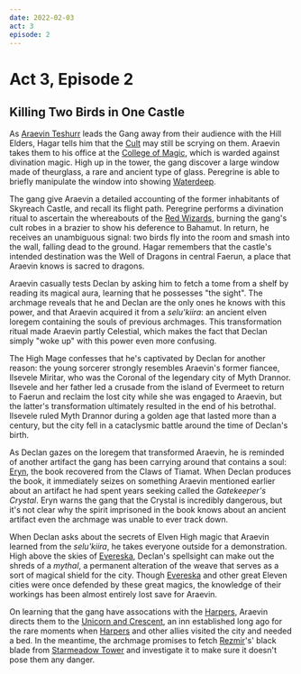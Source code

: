 ```yaml
---
date: 2022-02-03
act: 3
episode: 2 
---
```

# Act 3, Episode 2
## Killing Two Birds in One Castle
As [Araevin Teshurr](../../npcs/araevin-teshurr.md) leads the Gang away from their audience with the Hill Elders, Hagar tells him that the [Cult](../../factions/cult-of-the-dragon.md) may still be scrying on them. Araevin takes them to his office at the [College of Magic](../../locations/evereska/college-of-magic.md), which is warded against divination magic. High up in the tower, the gang discover a large window made of theurglass, a rare and ancient type of glass. Peregrine is able to briefly manipulate the window into showing [Waterdeep](../../locations/waterdeep.md).

The gang give Araevin a detailed accounting of the former inhabitants of Skyreach Castle, and recall its flight path. Peregrine performs a divination ritual to ascertain the whereabouts of the [Red Wizards](../../factions/red-wizards-of-thay.md), burning the gang's cult robes in a brazier to show his deference to Bahamut. In return, he receives an unambiguous signal: two birds fly into the room and smash into the wall, falling dead to the ground. Hagar remembers that the castle's intended destination was the Well of Dragons in central Faerun, a place that Araevin knows is sacred to dragons.

Araevin casually tests Declan by asking him to fetch a tome from a shelf by reading its magical aura, learning that he possesses "the sight". The archmage reveals that he and Declan are the only ones he knows with this power, and that Araevin acquired it from a *selu'kiira*: an ancient elven loregem containing the souls of previous archmages. This transformation ritual made Araevin partly Celestial, which makes the fact that Declan simply "woke up" with this power even more confusing.

The High Mage confesses that he's captivated by Declan for another reason: the young sorcerer strongly resembles Araevin's former fiancee, Ilsevele Miritar, who was the Coronal of the legendary city of Myth Drannor. Ilsevele and her father led a crusade from the island of Evermeet to return to Faerun and reclaim the lost city while she was engaged to Araevin, but the latter's transformation ultimately resulted in the end of his betrothal. Ilsevele ruled Myth Drannor during a golden age that lasted more than a century, but the city fell in a cataclysmic battle around the time of Declan's birth.

As Declan gazes on the loregem that transformed Araevin, he is reminded of another artifact the gang has been carrying around that contains a soul: [Eryn](../../npcs/eryn-ainath.md), the book recovered from the Claws of Tiamat. When Declan produces the book, it immediately seizes on something Araevin mentioned earlier about an artifact he had spent years seeking called the *Gatekeeper's Crystal*. Eryn warns the gang that the Crystal is incredibly dangerous, but it's not clear why the spirit imprisoned in the book knows about an ancient artifact even the archmage was unable to ever track down.

When Declan asks about the secrets of Elven High magic that Araevin learned from the *selu'kiira*, he takes everyone outside for a demonstration. High above the skies of [Evereska](../../locations/evereska.md), Declan's spellsight can make out the shreds of a *mythal*, a permanent alteration of the weave that serves as a sort of magical shield for the city. Though [Evereska](../../locations/evereska.md) and other great Eleven cities were once defended by these great magics, the knowledge of their workings has been almost entirely lost save for Araevin.

On learning that the gang have assocations with the [Harpers](../../factions/harpers.md), Araevin directs them to the [Unicorn and Crescent](../../locations/evereska/unicorn-and-crescent-inn.md), an inn established long ago for the rare moments when [Harpers](../../factions/harpers.md) and other allies visited the city and needed a bed. In the meantime, the archmage promises to fetch [Rezmir](../../npcs/rezmir-the-black.md)'s' black blade from [Starmeadow Tower](../../locations/evereska/starmeadow-tower.md) and investigate it to make sure it doesn't pose them any danger.
